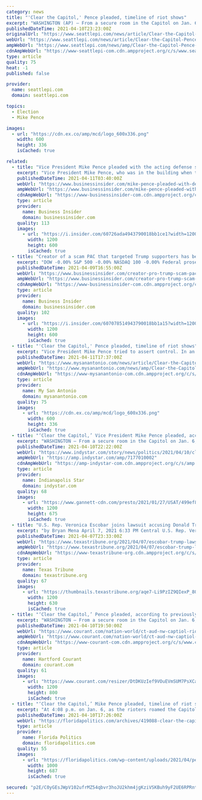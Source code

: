 ```yaml
---
category: news
title: "'Clear the Capitol,' Pence pleaded, timeline of riot shows"
excerpt: "WASHINGTON (AP) — From a secure room in the Capitol on Jan. 6, as rioters pummeled police and vandalized the building, Vice President Mike Pence tried to assert control. In an urgent phone call to the acting defense secretary, he issued a startling demand."
publishedDateTime: 2021-04-10T23:23:00Z
originalUrl: "https://www.seattlepi.com/news/article/Clear-the-Capitol-Pence-pleaded-timeline-16091267.php"
webUrl: "https://www.seattlepi.com/news/article/Clear-the-Capitol-Pence-pleaded-timeline-16091267.php"
ampWebUrl: "https://www.seattlepi.com/news/amp/Clear-the-Capitol-Pence-pleaded-timeline-16091267.php"
cdnAmpWebUrl: "https://www-seattlepi-com.cdn.ampproject.org/c/s/www.seattlepi.com/news/amp/Clear-the-Capitol-Pence-pleaded-timeline-16091267.php"
type: article
quality: 75
heat: -1
published: false

provider:
  name: seattlepi.com
  domain: seattlepi.com

topics:
  - Election
  - Mike Pence

images:
  - url: "https://cdn.ex.co/amp/mcd/logo_600x336.png"
    width: 600
    height: 336
    isCached: true

related:
  - title: "Vice President Mike Pence pleaded with the acting defense secretary to 'clear the Capitol' as pro-Trump rioters overran the building, report says"
    excerpt: "Vice President Mike Pence, who was in the building when the Capitol riot began, made an urgent call amid the chaos. \"Clear the Capitol,\" Pence told Acting Defense Secretary Christopher Miller, the Associated Press reported. Pence was in a \"secure location ..."
    publishedDateTime: 2021-04-11T03:40:00Z
    webUrl: "https://www.businessinsider.com/mike-pence-pleaded-with-defense-secretary-clear-the-capitol-ap-2021-4"
    ampWebUrl: "https://www.businessinsider.com/mike-pence-pleaded-with-defense-secretary-clear-the-capitol-ap-2021-4?amp"
    cdnAmpWebUrl: "https://www-businessinsider-com.cdn.ampproject.org/c/s/www.businessinsider.com/mike-pence-pleaded-with-defense-secretary-clear-the-capitol-ap-2021-4?amp"
    type: article
    provider:
      name: Business Insider
      domain: businessinsider.com
    quality: 113
    images:
      - url: "https://i.insider.com/60726ada4943790018bb1ce1?width=1200&format=jpeg"
        width: 1200
        height: 600
        isCached: true
  - title: "Creator of a scam PAC that targeted Trump supporters has been charged with defrauding the Paycheck Protection Program"
    excerpt: "DOW -0.00% S&P 500 -0.00% NASDAQ 100 -0.00% Federal prosecutors have charged the creator of a political action committee that scammed donors by purporting to be supporting President Donald Trump's reelection with wire fraud for defrauding the Paycheck ..."
    publishedDateTime: 2021-04-09T16:55:00Z
    webUrl: "https://www.businessinsider.com/creator-pro-trump-scam-pac-charged-with-ppp-fraud-prosecutors-2021-4"
    ampWebUrl: "https://www.businessinsider.com/creator-pro-trump-scam-pac-charged-with-ppp-fraud-prosecutors-2021-4?amp"
    cdnAmpWebUrl: "https://www-businessinsider-com.cdn.ampproject.org/c/s/www.businessinsider.com/creator-pro-trump-scam-pac-charged-with-ppp-fraud-prosecutors-2021-4?amp"
    type: article
    provider:
      name: Business Insider
      domain: businessinsider.com
    quality: 102
    images:
      - url: "https://i.insider.com/607078514943790018bb1a15?width=1200&format=jpeg"
        width: 1200
        height: 600
        isCached: true
  - title: "'Clear the Capitol,' Pence pleaded, timeline of riot shows"
    excerpt: "Vice President Mike Pence tried to assert control. In an urgent phone call to the acting defense secretary, he issued a startling demand. “Clear the Capitol,” Pence said. Elsewhere in the building, Senate Majority Leader Chuck Schumer and House Speaker Nancy Pelosi were making a similarly dire appeal to military leaders,"
    publishedDateTime: 2021-04-11T17:37:00Z
    webUrl: "https://www.mysanantonio.com/news/article/Clear-the-Capitol-Pence-pleaded-timeline-16091267.php"
    ampWebUrl: "https://www.mysanantonio.com/news/amp/Clear-the-Capitol-Pence-pleaded-timeline-16091267.php"
    cdnAmpWebUrl: "https://www-mysanantonio-com.cdn.ampproject.org/c/s/www.mysanantonio.com/news/amp/Clear-the-Capitol-Pence-pleaded-timeline-16091267.php"
    type: article
    provider:
      name: My San Antonio
      domain: mysanantonio.com
    quality: 75
    images:
      - url: "https://cdn.ex.co/amp/mcd/logo_600x336.png"
        width: 600
        height: 336
        isCached: true
  - title: "‘Clear the Capitol,’ Vice President Mike Pence pleaded, according to timeline of riot"
    excerpt: "WASHINGTON – From a secure room in the Capitol on Jan. 6, as rioters pummeled police and vandalized the building, Vice President Mike Pence tried to assert control. In an urgent phone call to the acting defense secretary, he issued a startling demand."
    publishedDateTime: 2021-04-10T22:22:00Z
    webUrl: "https://www.indystar.com/story/news/politics/2021/04/10/clear-capitol-mike-pence-pleaded-timeline-riot-shows/7177010002/"
    ampWebUrl: "https://amp.indystar.com/amp/7177010002"
    cdnAmpWebUrl: "https://amp-indystar-com.cdn.ampproject.org/c/s/amp.indystar.com/amp/7177010002"
    type: article
    provider:
      name: Indianapolis Star
      domain: indystar.com
    quality: 68
    images:
      - url: "https://www.gannett-cdn.com/presto/2021/01/27/USAT/499ef827-d18d-4c96-8c0a-130a4f771a96-AP_Capitol_Breach_The_Road_to_Riot.jpg?auto=webp&crop=4886,2748,x1,y0&format=pjpg&width=1200"
        width: 1200
        height: 675
        isCached: true
  - title: "U.S. Rep. Veronica Escobar joins lawsuit accusing Donald Trump of inciting Capitol riot"
    excerpt: "by Bryan Mena April 7, 2021 6:33 PM Central U.S. Rep. Veronica Escobar, D-El Paso, speaks during a House Judiciary Committee markup of Articles of Impeachment against President Donald Trump in Washington, D.C. on Dec. 12, 2019. Credit: Matt McClain/Pool ..."
    publishedDateTime: 2021-04-07T23:33:00Z
    webUrl: "https://www.texastribune.org/2021/04/07/escobar-trump-lawshit/"
    ampWebUrl: "https://www.texastribune.org/2021/04/07/escobar-trump-lawshit/amp/"
    cdnAmpWebUrl: "https://www-texastribune-org.cdn.ampproject.org/c/s/www.texastribune.org/2021/04/07/escobar-trump-lawshit/amp/"
    type: article
    provider:
      name: Texas Tribune
      domain: texastribune.org
    quality: 67
    images:
      - url: "https://thumbnails.texastribune.org/aqe7-Li9PzIZ9QIexP_8OQM_5Q8=/1200x630/filters:quality(95)/static.texastribune.org/media/files/6f9c74896c525bff9a658560eee0db9c/Escobar%20Impeachment%20REUTERS%20TT.jpg"
        width: 1200
        height: 630
        isCached: true
  - title: "‘Clear the Capitol,’ Pence pleaded, according to previously undisclosed document on January 6 riots"
    excerpt: "WASHINGTON — From a secure room in the Capitol on Jan. 6, as rioters pummeled police and vandalized the building, Vice President Mike Pence tried to assert control. In an urgent phone call to the acting defense secretary, he issued a startling demand."
    publishedDateTime: 2021-04-10T19:50:00Z
    webUrl: "https://www.courant.com/nation-world/ct-aud-nw-captiol-riots-timeline-20210410-c3cz7rqgdrdwpir55xypxo5eui-story.html"
    ampWebUrl: "https://www.courant.com/nation-world/ct-aud-nw-captiol-riots-timeline-20210410-c3cz7rqgdrdwpir55xypxo5eui-story.html?outputType=amp"
    cdnAmpWebUrl: "https://www-courant-com.cdn.ampproject.org/c/s/www.courant.com/nation-world/ct-aud-nw-captiol-riots-timeline-20210410-c3cz7rqgdrdwpir55xypxo5eui-story.html?outputType=amp"
    type: article
    provider:
      name: Hartford Courant
      domain: courant.com
    quality: 61
    images:
      - url: "https://www.courant.com/resizer/DtDKUzIef9VOuEVmSUM7PsXCa84=/1200x0/top/cloudfront-us-east-1.images.arcpublishing.com/tronc/TGP6LWCBZRVB6VSQ3Z2HIFVETI.aspx"
        width: 1200
        height: 800
        isCached: true
  - title: "‘Clear the Capitol,’ Mike Pence pleaded, timeline of riot shows"
    excerpt: "At 4:08 p.m. on Jan. 6, as the rioters roamed the Capitol and after they had menacingly called out for Pelosi and yelled for Pence to be hanged, the vice president was in a secure location ..."
    publishedDateTime: 2021-04-10T17:26:00Z
    webUrl: "https://floridapolitics.com/archives/419088-clear-the-capitol-mike-pence-pleaded-timeline-of-riot-shows/"
    type: article
    provider:
      name: Florida Politics
      domain: floridapolitics.com
    quality: 55
    images:
      - url: "https://floridapolitics.com/wp-content/uploads/2021/04/pence.jpeg"
        width: 1000
        height: 687
        isCached: true

secured: "p2E/C0yGEsJWpV102ufrMZ54qbvr3hoJU2khm4jgKziVSKBuh9yF2UE6RPRntCELQqWdaz/KbV7+2cGG0ZCyJOguapc11oP6LHfWWlLfVwLEyToH34NUTeEvJ35GZ5qQ5CxbLL97tnw0lI0iKvFcRzeWqP5EMysVCSTMOcNybElF1Lqg5FroD10XITrdAy2YuWbbPia0psH1lWxk4m+8UP4wBUcO3wn9SF2dqn3Ue0ITjfZtUtdiJoVPCoO/x5TiWsSEg17LhA+6HKlY/fqeM4wKtnCFHoMoRLYTWKUwys8rBwdKnWq7VU0U4HEFazlx5soMZ+qwuhaoecebZL5dM87dcc+0EkmNtDXO11wVfpI=;A6CI/P98Z6QhbjxbZOo/oA=="
---
```


